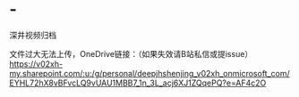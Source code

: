 # -
深井视频归档

文件过大无法上传，OneDrive链接：（如果失效请B站私信或提issue）
https://v02xh-my.sharepoint.com/:u:/g/personal/deepjhshenjing_v02xh_onmicrosoft_com/EYHL72hX8vBFvcLQ9vUAU1MBB7_1n_3L_acj6XJ1ZQqePQ?e=AF4c2O
